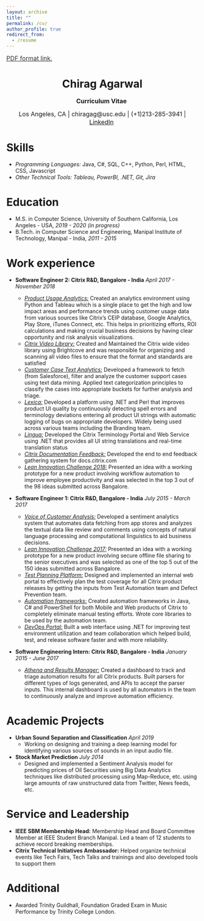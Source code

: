 ```yaml
---
layout: archive
title: ""
permalink: /cv/
author_profile: true
redirect_from:
  - /resume
---
```

<a style="line-height: 1.3;" href="http://chiragag.github.io/files/Chirag_Agarwal_Resume_Jan_2019_2.pdf"><span style="color: #333333;"><span style="font-size: medium;">PDF format link.</span></span></a>
<h1 class="western" align="center"><b>Chirag Agarwal</b></h1>
<p style="line-height: 1.2;" align="center"><span style="font-size: medium;"><b>Curriculum Vitae</b> </span></p>
<p style="line-height: 1.3;" align="center"><span style="font-size: medium;">Los Angeles, CA | chiragag@usc.edu | (+1)213-285-3941 | <a href="https://www.linkedin.com/in/chiragagarwal2511/">LinkedIn</a> </span></p>

Skills
======
* <em>Programming Languages:</em> Java, C#, SQL, C++, Python, Perl, HTML, CSS, Javascript
* <em>Other Technical Tools: Tableau, PowerBI, .NET, Git, Jira</em>

Education
======
* M.S. in Computer Science, University of Southern California, Los Angeles - USA,  <em>2019 - 2020 (in progress)</em>
* B.Tech. in Computer Science and Engineering, Manipal Institute of Technology, Manipal - India, <em>2011 - 2015</em>

Work experience
======
* <strong>Software Engineer 2: Citrix R&D, Bangalore - India</strong> <em>April 2017 - November 2018</em>
  * <em><u>Product Usage Analytics:</u></em>  Created an analytics environment using Python and Tableau which is a single place to get the high and low impact areas and performance trends using customer usage data from various sources like Citrix’s CEIP database, Google Analytics, Play Store, iTunes Connect, etc.  This helps in prioritizing efforts, ROI calculations and making crucial business decisions by having clear opportunity and risk analysis visualizations.
  * <em><u>Citrix Video Library:</u></em>  Created and Maintained the Citrix wide video library using Brightcove and was responsible for organizing and scanning all video files to ensure that the format and standards are satisfied
  * <em><u>Customer Case Text Analytics:</u></em>  Developed a framework to fetch (from Salesforce), filter and analyze the customer support cases using text data mining.  Applied text categorization principles to classify the cases into appropriate buckets for further analysis and triage.
  * <em><u>Lexica:</u></em>  Developed a platform using .NET and Perl that improves product UI quality by continuously detecting spell errors and terminology deviations entering all product UI strings with automatic logging of bugs on appropriate developers.  Widely being used across various teams including the Branding team. 
  * <em><u>Lingua:</u></em>  Developed the Citrix Terminology Portal and Web Service using .NET that provides all UI string translations and real-time translation status
  * <em><u>Citrix Documentation Feedback:</u></em>  Developed the end to end feedback gathering system for docs.citrix.com
  * <em><u>Lean Innovation Challenge 2018:</u></em>  Presented an idea with a working prototype for a new product involving workflow automation to improve employee productivity and was selected in the top 3 out of the 98 ideas submitted across Bangalore.
  
* <strong>Software Engineer 1: Citrix R&D, Bangalore - India</strong> <em>July 2015 - March 2017</em>
  * <em><u>Voice of Customer Analysis:</u></em>  Developed a sentiment analytics system that automates data fetching from app stores and analyzes the textual data like review and comments using concepts of natural language processing and computational linguistics to aid business decisions.
  * <em><u>Lean Innovation Challenge 2017:</u></em>  Presented an idea with a working prototype for a new product involving secure offline file sharing to the senior executives and was selected as one of the top 5 out of the 150 ideas submitted across Bangalore.
  * <em><u>Test Planning Platform:</u></em>  Designed and implemented an internal web portal to effectively plan the test coverage for all Citrix product releases by getting the inputs from Test Automation team and Defect Prevention team.  
  * <em><u>Automation frameworks:</u></em>  Created automation frameworks in Java, C# and PowerShell for both Mobile and Web products of Citrix to completely eliminate manual testing efforts.  Wrote core libraries to be used by the automation team.
  * <em><u>DevOps Portal:</u></em>  Built a web interface using .NET for improving test environment utilization and team collaboration which helped build, test, and release software faster and with more reliability.

* <strong>Software Engineering Intern: Citrix R&D, Bangalore - India</strong> <em>January 2015 - June 2017</em>
  * <em><u>Athena and Results Manager:</u></em>  Created a dashboard to track and triage automation results for all Citrix products.  Built parsers for different types of logs generated, and APIs to accept the parser inputs.  This internal dashboard is used by all automators in the team to continuously analyze and improve automation efficiency.

Academic Projects
======
* <strong>Urban Sound Separation and Classification</strong> <em>April 2019</em>
  * Working on designing and training a deep learning model for identifying various sources of sounds in an input audio file.
* <strong>Stock Market Prediction</strong> <em>July 2014</em>
  * Designed and implemented a Sentiment Analysis model for predicting prices of Oil Securities using Big Data Analytics techniques like distributed processing using Map-Reduce, etc.  using large amounts of raw unstructured data from Twitter, News feeds, etc.

Service and Leadership
======
* <strong>IEEE SBM Membership Head:</strong>  Membership Head and Board Committee Member at IEEE Student Branch Manipal.  Led a team of 12 students to achieve record breaking memberships.
* <strong>Citrix Technical Initiatives Ambassador:</strong>  Helped organize technical events like Tech Fairs, Tech Talks and trainings and also developed tools to support them

Additional
======
* Awarded Trinity Guildhall, Foundation Graded Exam in Music Performance by Trinity College London.